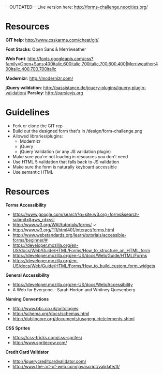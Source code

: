 --OUTDATED-- Live version here: 
http://forms-challenge.neocities.org/

# Resources

**GIT help**: http://www.csskarma.com/cheat/git/

**Font Stacks**: Open Sans & Merriweather

**Web Font**: http://fonts.googleapis.com/css?family=Open+Sans:400italic,600italic,700italic,700,600,400|Merriweather:400italic,400,700,700italic

**Modernizr**: http://modernizr.com/

**jQuery validation**: http://bassistance.de/jquery-plugins/jquery-plugin-validation/
**Parsley**: http://parsleyjs.org

# Guidelines
- Fork or clone the GIT rep
- Build out the designed form that's in /design/form-challenge.png
- Allowed libraries/plugins:
	- Modernizr
	- jQuery
	- jQuery Validation (or any JS validation plugin)
- Make sure you're not loading in resources you don't need
- Use HTML 5 validation that falls back to JS validation
- Make sure the form is naturally keyboard accessible
- Use semantic HTML

# Resources
**Forms Accessibility**
- https://www.google.com/search?q=site:w3.org+forms&search-submit=&gws_rd=ssl 
- http://www.w3.org/WAI/tutorials/forms/ ✓
- http://www.w3.org/TR/html401/interact/forms.html
- http://www.webstandards.org/learn/tutorials/accessible-forms/beginner/# 
- https://developer.mozilla.org/en-US/docs/Web/Guide/HTML/Forms/How_to_structure_an_HTML_form
- https://developer.mozilla.org/en-US/docs/Web/Guide/HTML/Forms
- https://developer.mozilla.org/en-US/docs/Web/Guide/HTML/Forms/How_to_build_custom_form_widgets

**General Accessibility**
- https://developer.mozilla.org/en-US/docs/Web/Accessibility
- A Web for Everyone - Sarah Horton and Whitney Quesenbery

**Naming Conventions**
- http://www.bbc.co.uk/ontologies
- http://schema.org/docs/schemas.html
- http://dublincore.org/documents/usageguide/elements.shtml

**CSS Sprites**
- https://css-tricks.com/css-sprites/
- http://www.spritecow.com/

**Credit Card Validator**
- http://jquerycreditcardvalidator.com/
- http://www.the-art-of-web.com/javascript/validate/3/

